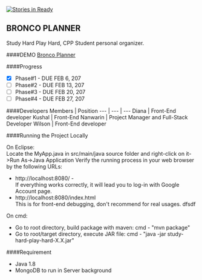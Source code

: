 [![Stories in Ready](https://badge.waffle.io/CS580-Thunderbird/study-hard-play-hard.png?label=ready&title=Ready)](https://waffle.io/CS580-Thunderbird/study-hard-play-hard)
## BRONCO PLANNER
Study Hard Play Hard, CPP Student personal organizer.

####DEMO
[Bronco Planner](http:/ec2-52-27-156-64.us-west-2.compute.amazonaws.com:8080)

####Progress
- [x] Phase#1 - DUE FEB 6, 207
- [ ] Phase#2 - DUE FEB 13, 207
- [ ] Phase#3 - DUE FEB 20, 207
- [ ] Phase#4 - DUE FEB 27, 207

####Developers
Members | Position 
--- | --- | ---
Diana | Front-End developer 
Kushal | Front-End 
Nanwarin | Project Manager and Full-Stack Developer
Wilson | Front-End developer 

####Running the Project Locally

On Eclipse:
<br />Locate the MyApp.java in src/main/java source folder and right-click on it->Run As->Java Application
Verify the running process in your web browser by the following URLs:


- http://localhost:8080/ -
<br />If everything works correctly, it will lead you to log-in with Google Account page.
- http://localhost:8080/index.html
<br /> This is for front-end debugging, don't recommend for real usages. dfsdf

On cmd:
- Go to root directory, build package with maven: cmd - "mvn package"
- Go to root/target directory, execute JAR file: cmd - "java -jar study-hard-play-hard-X.X.jar"

####Requirement
* Java 1.8
* MongoDB to run in Server background

